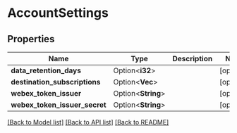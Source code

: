 # AccountSettings

## Properties

Name | Type | Description | Notes
------------ | ------------- | ------------- | -------------
**data_retention_days** | Option<**i32**> |  | [optional]
**destination_subscriptions** | Option<**Vec<String>**> |  | [optional]
**webex_token_issuer** | Option<**String**> |  | [optional]
**webex_token_issuer_secret** | Option<**String**> |  | [optional]

[[Back to Model list]](../README.md#documentation-for-models) [[Back to API list]](../README.md#documentation-for-api-endpoints) [[Back to README]](../README.md)


